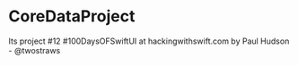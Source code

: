 # CoreDataProject
Its project #12 #100DaysOFSwiftUI at hackingwithswift.com by Paul Hudson - @twostraws
